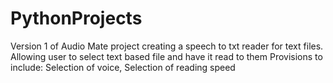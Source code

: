# PythonProjects
Version 1 of Audio Mate project creating a speech to txt reader for text files. Allowing user to select text based file and have it read to them
Provisions to include:
  Selection of voice, 
  Selection of reading speed
